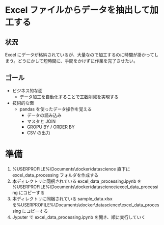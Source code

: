 # Excel ファイルからデータを抽出して加工する

## 状況
Excel にデータが格納されているが、大量なので加工するのに時間が掛かってしまう。どうにかして短時間に、手間をかけずに作業を完了させたい。

## ゴール
- ビジネス的な面
  - データ加工を自動化することで工数削減を実現する
- 技術的な面
  - pandas を使ったデータ操作を覚える
    - データの読み込み
    - マスタと JOIN
    - GROPU BY / ORDER BY
    - CSV の出力

# 準備
1. %USERPROFILE%\Documents\docker\datascience 直下に excel_data_processing フォルダを作成する
2. 本ディレクトリに同梱されている excel_data_processing.ipynb を %USERPROFILE%\Documents\docker\datascience\excel_data_processing にコピーする
3. 本ディレクトリに同梱されている sample_data.xlsx を%USERPROFILE%\Documents\docker\datascience\excel_data_processing にコピーする
4. Jyputer で excel_data_processing.ipynb を開き、順に実行していく
